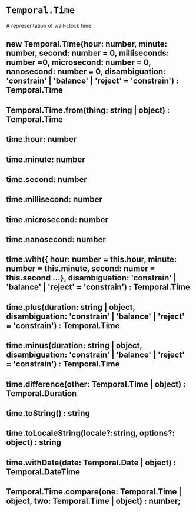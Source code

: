 # `Temporal.Time`

A representation of wall-clock time.

## new Temporal.Time(hour: number, minute: number, second: number = 0, milliseconds: number =0, microsecond: number = 0, nanosecond: number = 0, disambiguation: 'constrain' | 'balance' | 'reject' = 'constrain') : Temporal.Time

## Temporal.Time.from(thing: string | object) : Temporal.Time

## time.hour: number

## time.minute: number

## time.second: number

## time.millisecond: number

## time.microsecond: number

## time.nanosecond: number

## time.with({ hour: number = this.hour, minute: number = this.minute, second: numer = this.second ...}, disambiguation: 'constrain' | 'balance' | 'reject' = 'constrain') : Temporal.Time

## time.plus(duration: string | object, disambiguation: 'constrain' | 'balance' | 'reject' = 'constrain') : Temporal.Time

## time.minus(duration: string | object, disambiguation: 'constrain' | 'balance' | 'reject' = 'constrain') : Temporal.Time

## time.difference(other: Temporal.Time | object) : Temporal.Duration

## time.toString() : string

## time.toLocaleString(locale?:string, options?: object) : string

## time.withDate(date: Temporal.Date | object) : Temporal.DateTime

## Temporal.Time.compare(one: Temporal.Time | object, two: Temporal.Time | object) : number;
